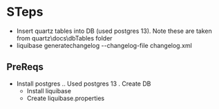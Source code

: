 # STeps

- Insert quartz tables into DB (used postgres 13). Note these are taken from quartz\docs\dbTables  folder
- liquibase generatechangelog --changelog-file changelog.xml


## PreReqs
- Install postgres .. Used postgres 13 . Create DB
  - Install liquibase
  - Create liquibase.properties
  
